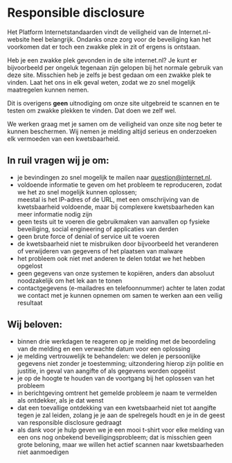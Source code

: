 
# Responsible disclosure

Het Platform Internetstandaarden vindt de veiligheid van de Internet.nl-website 
heel belangrijk. Ondanks onze zorg voor de beveiliging kan het voorkomen dat
er toch een zwakke plek in zit of ergens is ontstaan.

Heb je een zwakke plek gevonden in de site internet.nl? Je kunt er
bijvoorbeeld per ongeluk tegenaan zijn gelopen bij het normale gebruik van
deze site. Misschien heb je zelfs je best gedaan om een zwakke plek te vinden.
Laat het ons in elk geval weten, zodat we zo snel mogelijk maatregelen kunnen
nemen.

Dit is overigens **geen** uitnodiging om onze site uitgebreid te scannen en te
testen om zwakke plekken te vinden. Dat doen we zelf wel.

We werken graag met je samen om de veiligheid van onze site nog beter te
kunnen beschermen. Wij nemen je melding altijd serieus en onderzoeken elk
vermoeden van een kwetsbaarheid.

## In ruil vragen wij je om:

- je bevindingen zo snel mogelijk te mailen naar
  [question@internet.nl](question@internet.nl).
- voldoende informatie te geven om het probleem te reproduceren, zodat we het
  zo snel mogelijk kunnen oplossen;  
  meestal is het IP-adres of de URL, met een omschrijving van de kwetsbaarheid
  voldoende, maar bij complexere kwetsbaarheden kan meer informatie nodig
  zijn
- geen tests uit te voeren die gebruikmaken van aanvallen op fysieke
  beveiliging, social engineering of applicaties van derden
- geen brute force of denial of service uit te voeren
- de kwetsbaarheid niet te misbruiken door bijvoorbeeld het veranderen of
  verwijderen van gegevens of het plaatsen van malware
- het probleem ook niet met anderen te delen totdat we het hebben opgelost
- geen gegevens van onze systemen te kopiëren, anders dan absoluut
  noodzakelijk om het lek aan te tonen
- contactgegevens (e-mailadres en telefoonnummer) achter te laten zodat we
  contact met je kunnen opnemen om samen te werken aan een veilig resultaat

## Wij beloven:

- binnen drie werkdagen te reageren op je melding met de beoordeling van de
  melding en een verwachte datum voor een oplossing
- je melding vertrouwelijk te behandelen: we delen je persoonlijke gegevens
  niet zonder je toestemming; uitzondering hierop zijn politie en justitie, in
  geval van aangifte of als gegevens worden opgeëist
- je op de hoogte te houden van de voortgang bij het oplossen van het probleem
- in berichtgeving omtrent het gemelde probleem je naam te vermelden als
  ontdekker, als je dat wenst
- dat een toevallige ontdekking van een kwetsbaarheid niet tot aangifte tegen
  je zal leiden, zolang je je aan de spelregels houdt en je in de geest van
  responsible disclosure gedraagt
- als dank voor je hulp geven we je een mooi t-shirt voor elke melding van een
  ons nog onbekend beveiligingsprobleem; dat is misschien geen grote beloning,
  maar we willen het actief scannen naar kwetsbaarheden niet aanmoedigen

